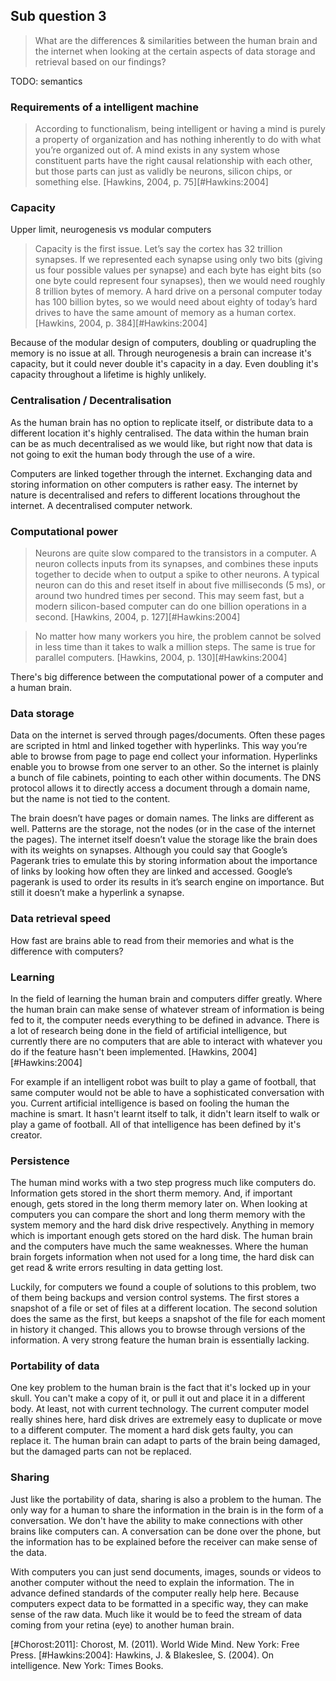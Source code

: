 ## Sub question 3
> What are the differences & similarities between the human brain and the internet when looking at the certain aspects of data storage and retrieval based on our findings?

TODO: semantics

### Requirements of a intelligent machine
> According to functionalism, being intelligent or having a mind is purely a property of organization and has nothing inherently to do with what you’re organized out of. A mind exists in any system whose constituent parts have the right causal relationship with each other, but those parts can just as validly be neurons, silicon chips, or something else. [Hawkins, 2004, p. 75][#Hawkins:2004]

### Capacity
Upper limit, neurogenesis vs modular computers

> Capacity is the first issue. Let’s say the cortex has 32 trillion synapses. If we represented each synapse using only two bits (giving us four possible values per synapse) and each byte has eight bits (so one byte could represent four synapses), then we would need roughly 8 trillion bytes of memory. A hard drive on a personal computer today has 100 billion bytes, so we would need about eighty of today’s hard drives to have the same amount of memory as a human cortex.[Hawkins, 2004, p. 384][#Hawkins:2004]

Because of the modular design of computers, doubling or quadrupling the memory is no issue at all. Through neurogenesis a brain can increase it's capacity, but it could never double it's capacity in a day. Even doubling it's capacity throughout a lifetime is highly unlikely.

### Centralisation / Decentralisation
As the human brain has no option to replicate itself, or distribute data to a different location it's highly centralised. The data within the human brain can be as much decentralised as we would like, but right now that data is not going to exit the human body through the use of a wire.

Computers are linked together through the internet. Exchanging data and storing information on other computers is rather easy.  The internet by nature is decentralised and refers to different locations throughout the internet. A decentralised computer network.

### Computational power
> Neurons are quite slow compared to the transistors in a computer. A neuron collects inputs from its synapses, and combines these inputs together to decide when to output a spike to other neurons. A typical neuron can do this and reset itself in about five milliseconds (5 ms), or around two hundred times per second. This may seem fast, but a modern silicon-based computer can do one billion operations in a second. [Hawkins, 2004, p. 127][#Hawkins:2004]

> No matter how many workers you hire, the problem cannot be solved in less time than it takes to walk a million steps. The same is true for parallel computers. [Hawkins, 2004, p. 130][#Hawkins:2004]

There's big difference between the computational power of a computer and a human brain.

### Data storage
Data on the internet is served through pages/documents. Often these pages are scripted in html and linked together with hyperlinks. This way you’re able to browse from page to page end collect your information. Hyperlinks enable you to browse from one server to an other. So the internet is plainly a bunch of file cabinets, pointing to each other within documents. The DNS protocol allows it to directly access a document through a domain name, but the name is not tied to the content. 

The brain doesn’t have pages or domain names. The links are different as well. Patterns are the storage, not the nodes (or in the case of the internet the pages). The internet itself doesn’t value the storage like the brain does with its weights on synapses. Although you could say that Google’s Pagerank tries to emulate this by storing information about the importance of links by looking how often they are linked and accessed. Google’s pagerank is used to order its results in it’s search engine on importance. But still it doesn’t make a hyperlink a synapse.

### Data retrieval speed
How fast are brains able to read from their memories and what is the difference with computers?

### Learning
In the field of learning the human brain and computers differ greatly. Where the human brain can make sense of whatever stream of information is being fed to it, the computer needs everything to be defined in advance. There is a lot of research being done in the field of artificial intelligence, but currently there are no computers that are able to interact with whatever you do if the feature hasn't been implemented. [Hawkins, 2004][#Hawkins:2004]

For example if an intelligent robot was built to play a game of football, that same computer would not be able to have a sophisticated conversation with you. Current artificial intelligence is based on fooling the human the machine is smart. It hasn't learnt itself to talk, it didn't learn itself to walk or play a game of football. All of that intelligence has been defined by it's creator. 

### Persistence
The human mind works with a two step progress much like computers do. Information gets stored in the short therm memory. And, if important enough, gets stored in the long therm memory later on. When looking at computers you can compare the short and long therm memory with the system memory and the hard disk drive respectively. Anything in memory which is important enough gets stored on the hard disk. The human brain and the computers have much the same weaknesses. Where the human brain forgets information when not used for a long time, the hard disk can get read & write errors resulting in data getting lost.

Luckily, for computers we found a couple of solutions to this problem, two of them being backups and version control systems. The first stores a snapshot of a file or set of files at a different location. The second solution does the same as the first, but keeps a snapshot of the file for each moment in history it changed. This allows you to browse through versions of the information. A very strong feature the human brain is essentially lacking.

### Portability of data
One key problem to the human brain is the fact that it's locked up in your skull. You can't make a copy of it, or pull it out and place it in a different body. At least, not with current technology. The current computer model really shines here, hard disk drives are extremely easy to duplicate or move to a different computer. The moment a hard disk gets faulty, you can replace it. The human brain can adapt to parts of the brain being damaged, but the damaged parts can not be replaced.

### Sharing
Just like the portability of data, sharing is also a problem to the human. The only way for a human to share the information in the brain is in the form of a conversation. We don't have the ability to make connections with other brains like computers can. A conversation can be done over the phone, but the information has to be explained before the receiver can make sense of the data.

With computers you can just send documents, images, sounds or videos to another computer without the need to explain the information. The in advance defined standards of the computer really help here. Because computers expect data to be formatted in a specific way, they can make sense of the raw data. Much like it would be to feed the stream of data coming from your retina (eye) to another human brain.

[#Chorost:2011]: Chorost, M. (2011). World Wide Mind. New York: Free Press.
[#Hawkins:2004]: Hawkins, J. & Blakeslee, S. (2004). On intelligence. New York: Times Books.
